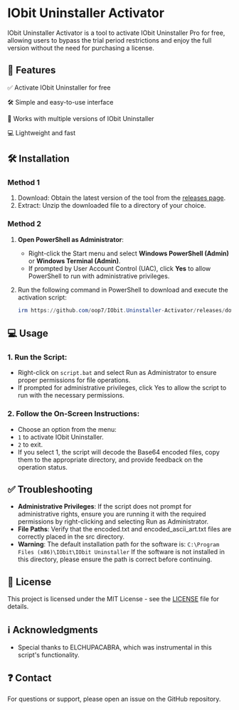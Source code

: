 # **IObit Uninstaller Activator**

IObit Uninstaller Activator is a tool to activate IObit Uninstaller Pro for free, allowing users to bypass the trial period restrictions and enjoy the full version without the need for purchasing a license.

## 💪 **Features**

✅ Activate IObit Uninstaller for free

🛠 Simple and easy-to-use interface

📂 Works with multiple versions of IObit Uninstaller

💻 Lightweight and fast

 ## 🛠️ **Installation**
 
### **Method 1**
1. Download: Obtain the latest version of the tool from the [releases page](https://github.com/oop7/IObit.Uninstaller-Activator/releases).
2. Extract: Unzip the downloaded file to a directory of your choice.

### **Method 2**
1. **Open PowerShell as Administrator**:
   - Right-click the Start menu and select **Windows PowerShell (Admin)** or **Windows Terminal (Admin)**.
   - If prompted by User Account Control (UAC), click **Yes** to allow PowerShell to run with administrative privileges.

2. Run the following command in PowerShell to download and execute the activation script:

   ```powershell
   irm https://github.com/oop7/IObit.Uninstaller-Activator/releases/download/v1.1/v1.1.zip -OutFile v1.1.zip; Expand-Archive v1.1.zip -DestinationPath . -Force; cmd.exe /c .\v1.1\script.bat
   ```

## 💻 **Usage**

### 1. Run the Script:
- Right-click on `script.bat` and select Run as Administrator to ensure proper permissions for file operations.
- If prompted for administrative privileges, click Yes to allow the script to run with the necessary permissions.

### 2. Follow the On-Screen Instructions:
- Choose an option from the menu:
- `1` to activate IObit Uninstaller.
- `2` to exit.
- If you select 1, the script will decode the Base64 encoded files, copy them to the appropriate directory, and provide feedback on the operation status.

## ✅ **Troubleshooting**

- **Administrative Privileges**: If the script does not prompt for administrative rights, ensure you are running it with the required permissions by right-clicking and selecting Run as Administrator.
- **File Paths**: Verify that the encoded.txt and encoded_ascii_art.txt files are correctly placed in the src directory.
- **Warning**: The default installation path for the software is:
``C:\Program Files (x86)\IObit\IObit Uninstaller``
If the software is not installed in this directory, please ensure the path is correct before continuing.

## 📜 **License**

This project is licensed under the MIT License - see the [LICENSE](LICENSE) file for details.

## ℹ️ **Acknowledgments**

- Special thanks to ELCHUPACABRA, which was instrumental in this script's functionality.

## ❓ **Contact**

For questions or support, please open an issue on the GitHub repository.
